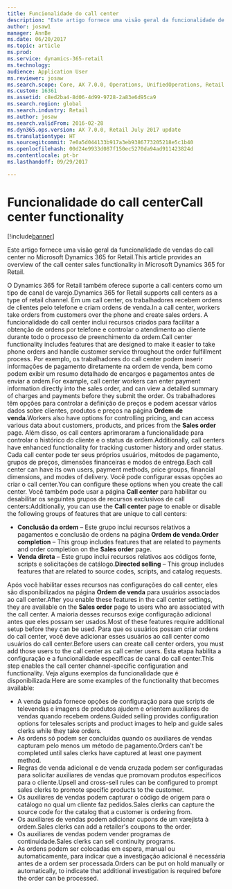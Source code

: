 ```yaml
---
title: Funcionalidade do call center
description: "Este artigo fornece uma visão geral da funcionalidade de vendas do call center no Microsoft Dynamics 365 for Retail."
author: josaw1
manager: AnnBe
ms.date: 06/20/2017
ms.topic: article
ms.prod: 
ms.service: dynamics-365-retail
ms.technology: 
audience: Application User
ms.reviewer: josaw
ms.search.scope: Core, AX 7.0.0, Operations, UnifiedOperations, Retail
ms.custom: 16361
ms.assetid: c8ed2ba4-8d06-4d99-9728-2a83e6d95ca9
ms.search.region: global
ms.search.industry: Retail
ms.author: josaw
ms.search.validFrom: 2016-02-28
ms.dyn365.ops.version: AX 7.0.0, Retail July 2017 update
ms.translationtype: HT
ms.sourcegitcommit: 7e0a5d044133b917a3eb9386773205218e5c1b40
ms.openlocfilehash: 00d24e9933d087f150ec5270da94ad911423824d
ms.contentlocale: pt-br
ms.lasthandoff: 09/29/2017

---
```


# <a name="call-center-functionality"></a><span data-ttu-id="2dc3f-103">Funcionalidade do call center</span><span class="sxs-lookup"><span data-stu-id="2dc3f-103">Call center functionality</span></span>

[!include[banner](includes/banner.md)]


<span data-ttu-id="2dc3f-104">Este artigo fornece uma visão geral da funcionalidade de vendas do call center no Microsoft Dynamics 365 for Retail.</span><span class="sxs-lookup"><span data-stu-id="2dc3f-104">This article provides an overview of the call center sales functionality in Microsoft Dynamics 365 for Retail.</span></span>

<span data-ttu-id="2dc3f-105">O Dynamics 365 for Retail também oferece suporte a call centers como um tipo de canal de varejo.</span><span class="sxs-lookup"><span data-stu-id="2dc3f-105">Dynamics 365 for Retail supports call centers as a type of retail channel.</span></span> <span data-ttu-id="2dc3f-106">Em um call center, os trabalhadores recebem ordens de clientes pelo telefone e criam ordens de venda.</span><span class="sxs-lookup"><span data-stu-id="2dc3f-106">In a call center, workers take orders from customers over the phone and create sales orders.</span></span> <span data-ttu-id="2dc3f-107">A funcionalidade do call center inclui recursos criados para facilitar a obtenção de ordens por telefone e controlar o atendimento ao cliente durante todo o processo de preenchimento da ordem.</span><span class="sxs-lookup"><span data-stu-id="2dc3f-107">Call center functionality includes features that are designed to make it easier to take phone orders and handle customer service throughout the order fulfillment process.</span></span> <span data-ttu-id="2dc3f-108">Por exemplo, os trabalhadores do call center podem inserir informações de pagamento diretamente na ordem de venda, bem como podem exibir um resumo detalhado de encargos e pagamentos antes de enviar a ordem.</span><span class="sxs-lookup"><span data-stu-id="2dc3f-108">For example, call center workers can enter payment information directly into the sales order, and can view a detailed summary of charges and payments before they submit the order.</span></span> <span data-ttu-id="2dc3f-109">Os trabalhadores têm opções para controlar a definição de preços e podem acessar vários dados sobre clientes, produtos e preços na página **Ordem de venda**.</span><span class="sxs-lookup"><span data-stu-id="2dc3f-109">Workers also have options for controlling pricing, and can access various data about customers, products, and prices from the **Sales order** page.</span></span> <span data-ttu-id="2dc3f-110">Além disso, os call centers aprimoraram a funcionalidade para controlar o histórico do cliente e o status da ordem.</span><span class="sxs-lookup"><span data-stu-id="2dc3f-110">Additionally, call centers have enhanced functionality for tracking customer history and order status.</span></span> <span data-ttu-id="2dc3f-111">Cada call center pode ter seus próprios usuários, métodos de pagamento, grupos de preços, dimensões financeiras e modos de entrega.</span><span class="sxs-lookup"><span data-stu-id="2dc3f-111">Each call center can have its own users, payment methods, price groups, financial dimensions, and modes of delivery.</span></span> <span data-ttu-id="2dc3f-112">Você pode configurar essas opções ao criar o call center.</span><span class="sxs-lookup"><span data-stu-id="2dc3f-112">You can configure these options when you create the call center.</span></span> <span data-ttu-id="2dc3f-113">Você também pode usar a página **Call center** para habilitar ou desabilitar os seguintes grupos de recursos exclusivos de call centers:</span><span class="sxs-lookup"><span data-stu-id="2dc3f-113">Additionally, you can use the **Call center** page to enable or disable the following groups of features that are unique to call centers:</span></span>

-   <span data-ttu-id="2dc3f-114">**Conclusão da ordem** – Este grupo inclui recursos relativos a pagamentos e conclusão de ordens na página **Ordem de venda**.</span><span class="sxs-lookup"><span data-stu-id="2dc3f-114">**Order completion** – This group includes features that are related to payments and order completion on the **Sales order** page.</span></span>
-   <span data-ttu-id="2dc3f-115">**Venda direta** – Este grupo inclui recursos relativos aos códigos fonte, scripts e solicitações de catálogo.</span><span class="sxs-lookup"><span data-stu-id="2dc3f-115">**Directed selling** – This group includes features that are related to source codes, scripts, and catalog requests.</span></span>

<span data-ttu-id="2dc3f-116">Após você habilitar esses recursos nas configurações do call center, eles são disponibilizados na página **Ordem de venda** para usuários associados ao call center.</span><span class="sxs-lookup"><span data-stu-id="2dc3f-116">After you enable these features in the call center settings, they are available on the **Sales order** page to users who are associated with the call center.</span></span> <span data-ttu-id="2dc3f-117">A maioria desses recursos exige configuração adicional antes que eles possam ser usados.</span><span class="sxs-lookup"><span data-stu-id="2dc3f-117">Most of these features require additional setup before they can be used.</span></span> <span data-ttu-id="2dc3f-118">Para que os usuários possam criar ordens do call center, você deve adicionar esses usuários ao call center como usuários do call center.</span><span class="sxs-lookup"><span data-stu-id="2dc3f-118">Before users can create call center orders, you must add those users to the call center as call center users.</span></span> <span data-ttu-id="2dc3f-119">Esta etapa habilita a configuração e a funcionalidade específicas de canal do call center.</span><span class="sxs-lookup"><span data-stu-id="2dc3f-119">This step enables the call center channel-specific configuration and functionality.</span></span> <span data-ttu-id="2dc3f-120">Veja alguns exemplos da funcionalidade que é disponibilizada:</span><span class="sxs-lookup"><span data-stu-id="2dc3f-120">Here are some examples of the functionality that becomes available:</span></span>

-   <span data-ttu-id="2dc3f-121">A venda guiada fornece opções de configuração para que scripts de televendas e imagens de produtos ajudem e orientem auxiliares de vendas quando recebem ordens.</span><span class="sxs-lookup"><span data-stu-id="2dc3f-121">Guided selling provides configuration options for telesales scripts and product images to help and guide sales clerks while they take orders.</span></span>
-   <span data-ttu-id="2dc3f-122">As ordens só podem ser concluídas quando os auxiliares de vendas capturam pelo menos um método de pagamento.</span><span class="sxs-lookup"><span data-stu-id="2dc3f-122">Orders can't be completed until sales clerks have captured at least one payment method.</span></span>
-   <span data-ttu-id="2dc3f-123">Regras de venda adicional e de venda cruzada podem ser configuradas para solicitar auxiliares de vendas que promovam produtos específicos para o cliente.</span><span class="sxs-lookup"><span data-stu-id="2dc3f-123">Upsell and cross-sell rules can be configured to prompt sales clerks to promote specific products to the customer.</span></span>
-   <span data-ttu-id="2dc3f-124">Os auxiliares de vendas podem capturar o código de origem para o catálogo no qual um cliente faz pedidos.</span><span class="sxs-lookup"><span data-stu-id="2dc3f-124">Sales clerks can capture the source code for the catalog that a customer is ordering from.</span></span>
-   <span data-ttu-id="2dc3f-125">Os auxiliares de vendas podem adicionar cupons de um varejista à ordem.</span><span class="sxs-lookup"><span data-stu-id="2dc3f-125">Sales clerks can add a retailer's coupons to the order.</span></span>
-   <span data-ttu-id="2dc3f-126">Os auxiliares de vendas podem vender programas de continuidade.</span><span class="sxs-lookup"><span data-stu-id="2dc3f-126">Sales clerks can sell continuity programs.</span></span>
-   <span data-ttu-id="2dc3f-127">As ordens podem ser colocadas em espera, manual ou automaticamente, para indicar que a investigação adicional é necessária antes de a ordem ser processada.</span><span class="sxs-lookup"><span data-stu-id="2dc3f-127">Orders can be put on hold manually or automatically, to indicate that additional investigation is required before the order can be processed.</span></span>





